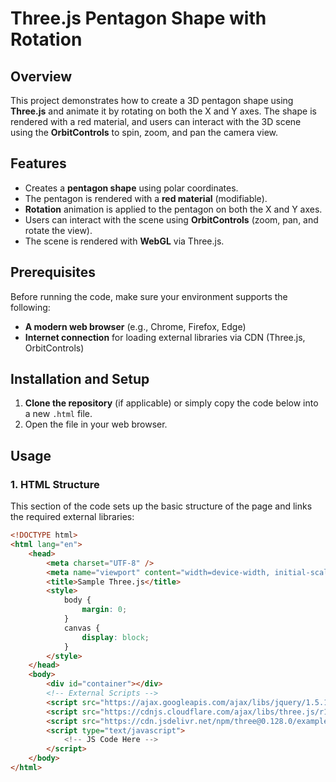 # Three.js Pentagon Shape with Rotation

## Overview

This project demonstrates how to create a 3D pentagon shape using **Three.js** and animate it by rotating on both the X and Y axes. The shape is rendered with a red material, and users can interact with the 3D scene using the **OrbitControls** to spin, zoom, and pan the camera view.

## Features

- Creates a **pentagon shape** using polar coordinates.
- The pentagon is rendered with a **red material** (modifiable).
- **Rotation** animation is applied to the pentagon on both the X and Y axes.
- Users can interact with the scene using **OrbitControls** (zoom, pan, and rotate the view).
- The scene is rendered with **WebGL** via Three.js.

## Prerequisites

Before running the code, make sure your environment supports the following:

- **A modern web browser** (e.g., Chrome, Firefox, Edge)
- **Internet connection** for loading external libraries via CDN (Three.js, OrbitControls)

## Installation and Setup

1. **Clone the repository** (if applicable) or simply copy the code below into a new `.html` file.
2. Open the file in your web browser.

## Usage

### 1. **HTML Structure**

This section of the code sets up the basic structure of the page and links the required external libraries:

```html
<!DOCTYPE html>
<html lang="en">
	<head>
		<meta charset="UTF-8" />
		<meta name="viewport" content="width=device-width, initial-scale=1.0" />
		<title>Sample Three.js</title>
		<style>
			body {
				margin: 0;
			}
			canvas {
				display: block;
			}
		</style>
	</head>
	<body>
		<div id="container"></div>
		<!-- External Scripts -->
		<script src="https://ajax.googleapis.com/ajax/libs/jquery/1.5.1/jquery.min.js"></script>
		<script src="https://cdnjs.cloudflare.com/ajax/libs/three.js/r128/three.min.js"></script>
		<script src="https://cdn.jsdelivr.net/npm/three@0.128.0/examples/js/controls/OrbitControls.js"></script>
		<script type="text/javascript">
			<!-- JS Code Here -->
		</script>
	</body>
</html>
```
